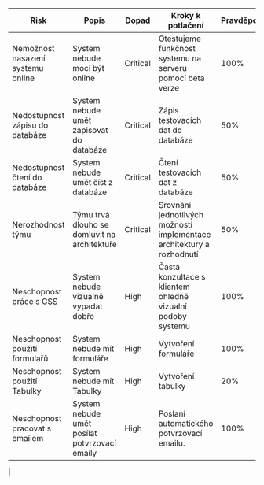 |Risk	|Popis|	Dopad	|Kroky k potlačení|	Pravděpodobnost|
|---|---|---|---|---|
Nemožnost nasazení systemu online|	System nebude moci být online|	Critical|Otestujeme funkčnost systemu na serveru pomocí beta verze|	100%|
Nedostupnost zápisu do databáze|	System nebude umět zapisovat do databáze	|Critical|	Zápis testovacích dat do  databáze	|50%
Nedostupnost čtení do databáze	|System nebude umět číst z databáze|	Critical	|Čtení  testovacích dat z databáze	|50%	
Nerozhodnost týmu |Týmu trvá dlouho se domluvit na architektuře |	Critical	|Srovnání jednotlivých možností implementace architektury a rozhodnutí	|50%	
Neschopnost práce s CSS	|System nebude vizualně vypadat dobře|	High	|Častá konzultace s klientem ohledně vizualní podoby systemu	|100%
Neschopnost použití formulařů|	System nebude mít formuláře|	High|	Vytvoření formuláře	|100%
Neschopnost použití Tabulky|	System nebude mít Tabulky|	High|	Vytvoření tabulky	|20%
Neschopnost pracovat s emailem |	System nebude umět posílat potvrzovací emaily	|High	|Poslaní automatického potvrzovací emailu. 	|100%
				
|
